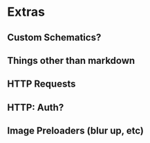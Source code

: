 # Extras

## Custom Schematics?

## Things other than markdown

## HTTP Requests

## HTTP: Auth?

## Image Preloaders (blur up, etc)

